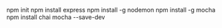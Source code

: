 npm init
npm install express 
npm install -g nodemon
npm install -g mocha
npm install chai mocha --save-dev

